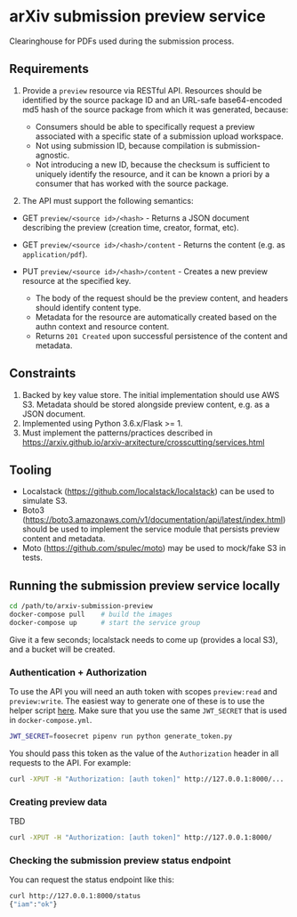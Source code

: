 # arXiv submission preview service

Clearinghouse for PDFs used during the submission process.

## Requirements

1. Provide a ``preview`` resource via RESTful API. Resources should be identified by the source package ID and an URL-safe base64-encoded md5 hash of the source package from which it was generated, because:

   - Consumers should be able to specifically request a preview associated with a specific state of a submission upload workspace.
   - Not using submission ID, because compilation is submission-agnostic.
   - Not introducing a new ID, because the checksum is sufficient to uniquely identify the resource, and it can be known a priori by a consumer that has worked with the source package.

2. The API must support the following semantics:

- GET ``preview/<source id>/<hash>`` - Returns a JSON document describing the preview (creation time, creator, format, etc).
- GET ``preview/<source id>/<hash>/content`` - Returns the content (e.g. as ``application/pdf``).
- PUT ``preview/<source id>/<hash>/content`` - Creates a new preview resource at the specified key.

  - The body of the request should be the preview content, and headers should identify content type.
  - Metadata for the resource are automatically created based on the authn context and resource content.
  - Returns ``201 Created`` upon successful persistence of the content and metadata.


## Constraints

1. Backed by key value store. The initial implementation should use AWS S3. Metadata should be stored alongside preview content, e.g. as a JSON document.
2. Implemented using Python 3.6.x/Flask >= 1.
3. Must implement the patterns/practices described in https://arxiv.github.io/arxiv-arxitecture/crosscutting/services.html


## Tooling

- Localstack (https://github.com/localstack/localstack) can be used to simulate S3.
- Boto3 (https://boto3.amazonaws.com/v1/documentation/api/latest/index.html) should be used to implement the service module that persists preview content and metadata.
- Moto (https://github.com/spulec/moto) may be used to mock/fake S3 in tests.


## Running the submission preview service locally

```bash
cd /path/to/arxiv-submission-preview
docker-compose pull    # build the images
docker-compose up      # start the service group
```

Give it a few seconds; localstack needs to come up (provides a local S3), and
a bucket will be created.


### Authentication + Authorization

To use the API you will need an auth token with scopes ``preview:read`` and
``preview:write``. The easiest way to generate one of these is to use the
helper script
[here](https://github.com/arXiv/arxiv-auth/blob/develop/generate_token.py).
Make sure that you use the same ``JWT_SECRET`` that is used in
``docker-compose.yml``.

```bash
JWT_SECRET=foosecret pipenv run python generate_token.py
```
You should pass this token as the value of the ``Authorization`` header in
all requests to the API. For example:

```bash
curl -XPUT -H "Authorization: [auth token]" http://127.0.0.1:8000/...
```

### Creating preview data

TBD
```bash
curl -XPUT -H "Authorization: [auth token]" http://127.0.0.1:8000/
```

### Checking the submission preview status endpoint

You can request the status endpoint like this:
```bash
curl http://127.0.0.1:8000/status
{"iam":"ok"}
```
